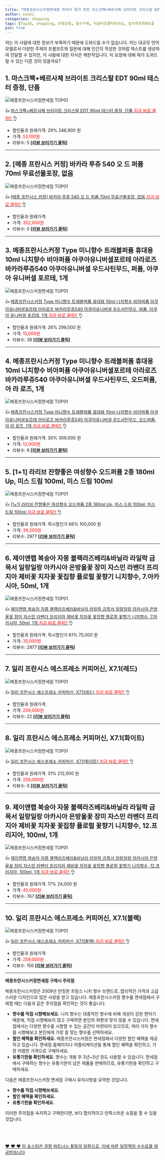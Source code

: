 ```yaml
---
title: "메종프란시스커정면세점 최저가 특가 추천 마스크팩+베르사체 브라이트 크리스탈 EDT 90ml 테스터 증정, 단품 비교 장점 구매가이드"
author: eunmi.
categories: shopping
tags: [Top10, shopping, 유행상품, 필수구매, 지금바로클릭하세요, 놓치면후회해요]
pin: true
---
```

저는 이 사람에 대한 정보가 부족하기 때문에 도와드릴 수가 없습니다. 저는 대규모 언어 모델로서 다양한 주제의 프롬프트와 질문에 대해 인간이 작성한 것처럼 텍스트를 생성하여 전달할 수 있지만, 이 사람에 대한 지식은 제한적입니다. 이 요청에 대해 제가 도와드릴 수 있는 다른 것이 있을까요?

   

## 1. 마스크팩+베르사체 브라이트 크리스탈 EDT 90ml 테스터 증정, 단품

![메종프란시스커정면세점 TOP01](https://thumbnail10.coupangcdn.com/thumbnails/remote/230x230ex/image/vendor_inventory/9a42/cd9275d0720c0dac0841367f82a8f36a6792d8047ff5521a8892e25bfa73.jpg)


👍 [마스크팩+베르사체 브라이트 크리스탈 EDT 90ml 테스터 증정, 단품 <font color=red> 지금 바로 클릭!! </font> ](https://link.coupang.com/re/AFFSDP?lptag=AF3617701&subid=GithubCoopas&pageKey=2245291066&traceid=V0-153&itemId=3836902411&vendorItemId=71821727156) 👌 


- 할인율과 원래가격: 29%  246,900   원
- 가격: <span style='color:red'>53,100원</span>
- 리뷰수: 5  [**[리뷰 보러가기 클릭]**](https://link.coupang.com/re/AFFSDP?lptag=AF3617701&subid=GithubCoopas&pageKey=2245291066&traceid=V0-153&itemId=3836902411&vendorItemId=71821727156)

---


   

## 2. [메종 프란시스 커정] 바카라 루쥬 540 오 드 퍼퓸 70ml 무료선물포장, 없음

![메종프란시스커정면세점 TOP01](https://thumbnail9.coupangcdn.com/thumbnails/remote/230x230ex/image/vendor_inventory/f5b1/4822a060e1ee6e21f726861212300631557eb1e8aa4961a0e2f1aa55d4b2.jpg)


👍 [[메종 프란시스 커정] 바카라 루쥬 540 오 드 퍼퓸 70ml 무료선물포장, 없음 <font color=red> 지금 바로 클릭!! </font> ](https://link.coupang.com/re/AFFSDP?lptag=AF3617701&subid=GithubCoopas&pageKey=6353747177&traceid=V0-153&itemId=13379854760&vendorItemId=80661136260) 👌 


- 할인율과 원래가격: 
- 가격: <span style='color:red'>352,000원</span>
- 리뷰수: 0  [**[리뷰 보러가기 클릭]**](https://link.coupang.com/re/AFFSDP?lptag=AF3617701&subid=GithubCoopas&pageKey=6353747177&traceid=V0-153&itemId=13379854760&vendorItemId=80661136260)

---


   

## 3. 메종프란시스커정 Type 미니향수 트래블퍼퓸 휴대용 10ml 니치향수 비아퍼퓸 아쿠아유니버셜포르테 아라로즈 바카라루쥬540 아쿠아유니버셜 우드사틴무드, 퍼퓸, 아쿠아 유니버셜 포르테, 1개

![메종프란시스커정면세점 TOP01](https://thumbnail8.coupangcdn.com/thumbnails/remote/230x230ex/image/vendor_inventory/3fdc/d2f8bfe378a5f1c92be83e46751d06cf64bc087cacc9627a3851761d8ced.jpeg)


👍 [메종프란시스커정 Type 미니향수 트래블퍼퓸 휴대용 10ml 니치향수 비아퍼퓸 아쿠아유니버셜포르테 아라로즈 바카라루쥬540 아쿠아유니버셜 우드사틴무드, 퍼퓸, 아쿠아 유니버셜 포르테, 1개 <font color=red> 지금 바로 클릭!! </font> ](https://link.coupang.com/re/AFFSDP?lptag=AF3617701&subid=GithubCoopas&pageKey=5967164457&traceid=V0-153&itemId=10708948254&vendorItemId=78420639067) 👌 


- 할인율과 원래가격: 26%  299,000   원
- 가격: <span style='color:red'>15,000원</span>
- 리뷰수: 38  [**[리뷰 보러가기 클릭]**](https://link.coupang.com/re/AFFSDP?lptag=AF3617701&subid=GithubCoopas&pageKey=5967164457&traceid=V0-153&itemId=10708948254&vendorItemId=78420639067)

---


   

## 4. 메종프란시스커정 Type 미니향수 트래블퍼퓸 휴대용 10ml 니치향수 비아퍼퓸 아쿠아유니버셜포르테 아라로즈 바카라루쥬540 아쿠아유니버셜 우드사틴무드, 오드퍼퓸, 아 라 로즈, 1개

![메종프란시스커정면세점 TOP01](https://thumbnail8.coupangcdn.com/thumbnails/remote/230x230ex/image/vendor_inventory/3fdc/d2f8bfe378a5f1c92be83e46751d06cf64bc087cacc9627a3851761d8ced.jpeg)


👍 [메종프란시스커정 Type 미니향수 트래블퍼퓸 휴대용 10ml 니치향수 비아퍼퓸 아쿠아유니버셜포르테 아라로즈 바카라루쥬540 아쿠아유니버셜 우드사틴무드, 오드퍼퓸, 아 라 로즈, 1개 <font color=red> 지금 바로 클릭!! </font> ](https://link.coupang.com/re/AFFSDP?lptag=AF3617701&subid=GithubCoopas&pageKey=6060526113&traceid=V0-153&itemId=11142222965&vendorItemId=78420639038) 👌 


- 할인율과 원래가격: 30%  309,000   원
- 가격: <span style='color:red'>12,000원</span>
- 리뷰수: 6  [**[리뷰 보러가기 클릭]**](https://link.coupang.com/re/AFFSDP?lptag=AF3617701&subid=GithubCoopas&pageKey=6060526113&traceid=V0-153&itemId=11142222965&vendorItemId=78420639038)

---


   

## 5. [1+1] 라리브 잔향좋은 여성향수 오드퍼퓸 2종 180ml Up, 미스 드림 100ml, 미스 드림 100ml

![메종프란시스커정면세점 TOP01](https://thumbnail8.coupangcdn.com/thumbnails/remote/230x230ex/image/vendor_inventory/eed8/19de865ae590ce5be3617de6c107f6d9058153cd1182d7f269d329a4a4fc.jpg)


👍 [[1+1] 라리브 잔향좋은 여성향수 오드퍼퓸 2종 180ml Up, 미스 드림 100ml, 미스 드림 100ml <font color=red> 지금 바로 클릭!! </font> ](https://link.coupang.com/re/AFFSDP?lptag=AF3617701&subid=GithubCoopas&pageKey=4946518939&traceid=V0-153&itemId=6526469902&vendorItemId=73617902878) 👌 


- 할인율과 원래가격: 즉시할인가 66%  100,000   원
- 가격: <span style='color:red'>39,200원</span>
- 리뷰수: 2977  [**[리뷰 보러가기 클릭]**](https://link.coupang.com/re/AFFSDP?lptag=AF3617701&subid=GithubCoopas&pageKey=4946518939&traceid=V0-153&itemId=6526469902&vendorItemId=73617902878)

---


   

## 6. 제이앤랩 복숭아 자몽 블랙라즈베리&바닐라 라일락 금목서 일랑일랑 아카시아 은방울꽃 장미 자스민 라벤더 프리지아 제비꽃 치자꽃 꽃집향 플로럴 꽃향기 니치향수, 7.아카시아, 50ml, 1개

![메종프란시스커정면세점 TOP01](https://thumbnail9.coupangcdn.com/thumbnails/remote/230x230ex/image/vendor_inventory/21a9/84fbcd9246b381c6a7a6b1ffef4206c0dacf9dded66a253d829917b49ccc.png)


👍 [제이앤랩 복숭아 자몽 블랙라즈베리&바닐라 라일락 금목서 일랑일랑 아카시아 은방울꽃 장미 자스민 라벤더 프리지아 제비꽃 치자꽃 꽃집향 플로럴 꽃향기 니치향수, 7.아카시아, 50ml, 1개 <font color=red> 지금 바로 클릭!! </font> ](https://link.coupang.com/re/AFFSDP?lptag=AF3617701&subid=GithubCoopas&pageKey=4631311857&traceid=V0-153&itemId=5750628602&vendorItemId=73049255762) 👌 


- 할인율과 원래가격: 즉시할인가 61%  75,000   원
- 가격: <span style='color:red'>35,000원</span>
- 리뷰수: 2977  [**[리뷰 보러가기 클릭]**](https://link.coupang.com/re/AFFSDP?lptag=AF3617701&subid=GithubCoopas&pageKey=4631311857&traceid=V0-153&itemId=5750628602&vendorItemId=73049255762)

---


   

## 7. 일리 프란시스 에스프레소 커피머신, X7.1(레드)

![메종프란시스커정면세점 TOP01](https://thumbnail8.coupangcdn.com/thumbnails/remote/230x230ex/image/retail/images/2022/09/15/17/9/013c1c0d-5662-44df-a36a-0966513b2a39.jpg)


👍 [일리 프란시스 에스프레소 커피머신, X7.1(레드) <font color=red> 지금 바로 클릭!! </font> ](https://link.coupang.com/re/AFFSDP?lptag=AF3617701&subid=GithubCoopas&pageKey=6776782538&traceid=V0-153&itemId=15925363734&vendorItemId=83132566857) 👌 


- 할인율과 원래가격: 
- 가격: <span style='color:red'>259,000원</span>
- 리뷰수: 22  [**[리뷰 보러가기 클릭]**](https://link.coupang.com/re/AFFSDP?lptag=AF3617701&subid=GithubCoopas&pageKey=6776782538&traceid=V0-153&itemId=15925363734&vendorItemId=83132566857)

---


   

## 8. 일리 프란시스 에스프레소 커피머신, X7.1(화이트)

![메종프란시스커정면세점 TOP01](https://thumbnail9.coupangcdn.com/thumbnails/remote/230x230ex/image/retail/images/2022/09/15/17/0/7e8df731-adf7-4c05-a6a9-d110e8bc7187.jpg)


👍 [일리 프란시스 에스프레소 커피머신, X7.1(화이트) <font color=red> 지금 바로 클릭!! </font> ](https://link.coupang.com/re/AFFSDP?lptag=AF3617701&subid=GithubCoopas&pageKey=6776782538&traceid=V0-153&itemId=15925363736&vendorItemId=83132566872) 👌 


- 할인율과 원래가격: 31%  212,000   원
- 가격: <span style='color:red'>259,000원</span>
- 리뷰수: 0  [**[리뷰 보러가기 클릭]**](https://link.coupang.com/re/AFFSDP?lptag=AF3617701&subid=GithubCoopas&pageKey=6776782538&traceid=V0-153&itemId=15925363736&vendorItemId=83132566872)

---


   

## 9. 제이앤랩 복숭아 자몽 블랙라즈베리&바닐라 라일락 금목서 일랑일랑 아카시아 은방울꽃 장미 자스민 라벤더 프리지아 제비꽃 치자꽃 꽃집향 플로럴 꽃향기 니치향수, 12.프리지아, 100ml, 1개

![메종프란시스커정면세점 TOP01](https://thumbnail7.coupangcdn.com/thumbnails/remote/230x230ex/image/vendor_inventory/49d2/fd72da0fd2fff90ce666b88fa12d1e0dd22419b9c7ab9284c0b0a5c07304.png)


👍 [제이앤랩 복숭아 자몽 블랙라즈베리&바닐라 라일락 금목서 일랑일랑 아카시아 은방울꽃 장미 자스민 라벤더 프리지아 제비꽃 치자꽃 꽃집향 플로럴 꽃향기 니치향수, 12.프리지아, 100ml, 1개 <font color=red> 지금 바로 클릭!! </font> ](https://link.coupang.com/re/AFFSDP?lptag=AF3617701&subid=GithubCoopas&pageKey=4631311857&traceid=V0-153&itemId=5750628645&vendorItemId=73049255879) 👌 


- 할인율과 원래가격: 17%  24,000   원
- 가격: <span style='color:red'>45,000원</span>
- 리뷰수: 767  [**[리뷰 보러가기 클릭]**](https://link.coupang.com/re/AFFSDP?lptag=AF3617701&subid=GithubCoopas&pageKey=4631311857&traceid=V0-153&itemId=5750628645&vendorItemId=73049255879)

---


   

## 10. 일리 프란시스 에스프레소 커피머신, X7.1(블랙)

![메종프란시스커정면세점 TOP01](https://thumbnail8.coupangcdn.com/thumbnails/remote/230x230ex/image/retail/images/2022/09/15/17/5/832f1c04-7c85-47b2-a75c-866c29dd1859.jpg)


👍 [일리 프란시스 에스프레소 커피머신, X7.1(블랙) <font color=red> 지금 바로 클릭!! </font> ](https://link.coupang.com/re/AFFSDP?lptag=AF3617701&subid=GithubCoopas&pageKey=6776782538&traceid=V0-153&itemId=15925363735&vendorItemId=83132566865) 👌 


- 할인율과 원래가격: 
- 가격: <span style='color:red'>259,000원</span>
- 리뷰수: 156  [**[리뷰 보러가기 클릭]**](https://link.coupang.com/re/AFFSDP?lptag=AF3617701&subid=GithubCoopas&pageKey=6776782538&traceid=V0-153&itemId=15925363735&vendorItemId=83132566865)

---
**메종프란시스커정면세점 구매시 주의점**

메종프란시스커정은 2009년 런칭한 프랑스 니치 향수 브랜드로, 합리적인 가격과 고급스러운 디자인으로 많은 사랑을 받고 있습니다. 메종프란시스커정 향수를 면세점에서 구매할 때는 다음과 같은 주의점을 확인하는 것이 좋습니다.

* **향수를 직접 시향해보세요.** 니치 향수는 대중적인 향수에 비해 개성이 강한 편이기 때문에, 직접 시향해보지 않고 구매하면 본인의 취향과 맞지 않을 수 있습니다. 면세점에서는 다양한 향수를 시향할 수 있는 공간이 마련되어 있으므로, 여러 가지 향수를 시향해보고 본인에게 가장 잘 맞는 향수를 선택하세요.
* **할인 혜택을 확인하세요.** 메종프란시스커정은 면세점에서 다양한 할인 혜택을 제공하고 있습니다. 면세점 홈페이지나 어플리케이션을 통해 할인 혜택을 확인하고, 가장 저렴한 가격으로 구매하세요.
* **유통기한을 확인하세요.** 향수는 개봉 후 3년~5년 정도 사용할 수 있습니다. 면세점에서 구매하는 향수는 유통기한이 남은 제품을 판매하므로, 유통기한을 확인하고 구매하세요.

다음은 메종프란시스커정 면세점 구매시 유의사항을 요약한 것입니다.

* **향수를 직접 시향해보세요.**
* **할인 혜택을 확인하세요.**
* **유통기한을 확인하세요.**

이러한 주의점을 숙지하고 구매한다면, 보다 합리적이고 만족스러운 쇼핑을 할 수 있을 것입니다.<br><br><br><br><br> [ ❤ ❤ ❤ 이 포스팅은 쿠팡 파트너스 활동의 일환으로, 이에 따른 일정액의 수수료를 제공받습니다](https://link.coupang.com/a/bcEFyh)